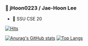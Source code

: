 ### 👋 jHoon0223 / Jae-Hoon Lee
* 🏫 SSU CSE 20

[![Hits](https://hits.seeyoufarm.com/api/count/incr/badge.svg?url=https%3A%2F%2Fgithub.com%2FjHoon0223&count_bg=%233D3D42&title_bg=%2325252B&icon=visualstudio.svg&icon_color=%230066B8&title=hits&edge_flat=true)](https://hits.seeyoufarm.com)

[![Anurag's GitHub stats](https://github-readme-stats.vercel.app/api?username=jHoon0223)](https://github.com/anuraghazra/github-readme-stats) [![Top Langs](https://github-readme-stats.vercel.app/api/top-langs/?username=jHoon0223&layout=compact)](https://github.com/anuraghazra/github-readme-stats)

<!--
**jHoon0223/jHoon0223** is a ✨ _special_ ✨ repository because its `README.md` (this file) appears on your GitHub profile.

Here are some ideas to get you started:

- 🔭 I’m currently working on ...
- 🌱 I’m currently learning ...
- 👯 I’m looking to collaborate on ...
- 🤔 I’m looking for help with ...
- 💬 Ask me about ...
- 📫 How to reach me: ...
- 😄 Pronouns: ...
- ⚡ Fun fact: ...
-->
